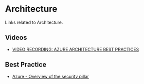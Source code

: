 # Architecture
Links related to Architecture.

## Videos
- [VIDEO RECORDING: AZURE ARCHITECTURE BEST PRACTICES](https://youtu.be/8SCz9x6vaK8)

## Best Practice
- [Azure - Overview of the security pillar](https://docs.microsoft.com/en-us/azure/architecture/framework/security/overview)